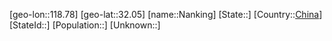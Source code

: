 ﻿---
location: [32.05,118.78]
type: City
SpocWebEntityId: 32730
isDeleted: false
confidential: public
tags:
- geo/City

---
[geo-lon::118.78]
[geo-lat::32.05]
[name::Nanking]
[State::]
[Country::[China](geo/Continent/Asia/China.md)]
[StateId::]
[Population::]
[Unknown::]

